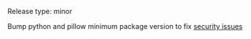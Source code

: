 Release type: minor

Bump python and pillow minimum package version to fix [security issues](https://pillow.readthedocs.io/en/stable/releasenotes/10.0.1.html)
